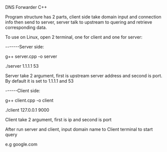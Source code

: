 
DNS Forwarder C++

Program structure has 2 parts, client side take domain input and connection info then send to server, server talk to upstream to quering and retrieve corresponding data.

To use on Linux, open 2 terminal, one for client and one for server:

-------Server side:

g++ server.cpp -o server

./server 1.1.1.1 53

Server take 2 argument, first is upstream server address and second is port.
By default it is set to 1.1.1.1 and 53

------Client side:

g++ client.cpp -o client

./client 127.0.0.1 9000

Client take 2 argument, first is ip and second is port

After run server and client, input domain name to Client terminal to start query

e.g google.com
